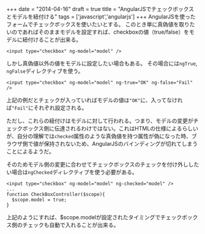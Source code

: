 
+++
date = "2014-04-16"
draft = true
title = "AngularJSでチェックボックスとモデルを紐付ける"
tags  = ['javascript','angularjs']
+++
AngularJSを使ったフォームでチェックボックスを使いたいとする。
このとき単に真偽値を取りたいのであればそのままモデルを設定すれば、checkboxの値（true/false）をモデルに紐付けることが出来る。

```
<input type="checkbox" ng-model="model" />
```

しかし真偽値以外の値をモデルに設定したい場合もある。
その場合には`ngTrue`, `ngFalse`ディレクティブを使う。

```
<input type="checkbox" ng-model="model" ng-true="OK" ng-false="Fail" />
```

上記の例だとチェックが入っていればモデルの値は`"OK"`に、入ってなければ`"Fail"`にそれぞれ設定される。

ただし、これらの紐付けはモデルに対して行われる。つまり、モデルの変更がチェックボックス側に伝達されるわけではない。これはHTMLの仕様によるらしいが、自分の理解では`checked`属性のような真偽値を持つ属性が偽になった時、ブラウザ側で値が保持されないため、AngularJSのバインディングが切れてしまうことによるようだ。

そのためモデル側の変更に合わせてチェックボックスのチェックを付け外ししたい場合は`ngChecked`ディレクティブを使う必要がある。

```
<input type="checkbox" ng-model="model" ng-checked="model" />
...
function CheckBoxController($scope){
  $scope.model = true;
}
```
上記のようにすれば、$scope.modelが設定されたタイミングでチェックボックス側のチェックも自動で入れることが出来る。
	
